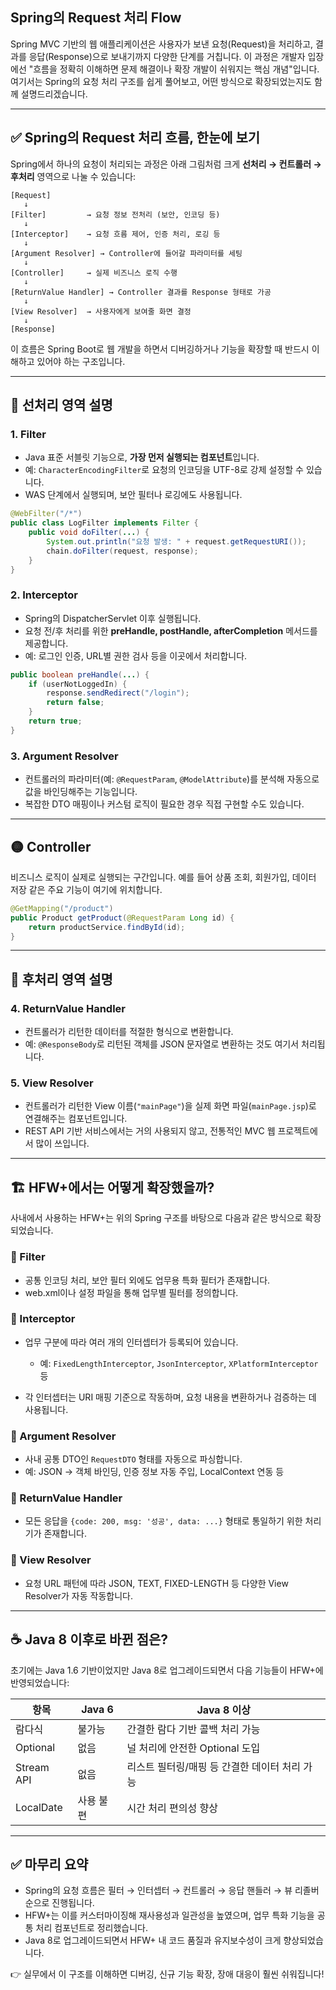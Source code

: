 ## Spring의 Request 처리 Flow

Spring MVC 기반의 웹 애플리케이션은 사용자가 보낸 요청(Request)을 처리하고, 결과를 응답(Response)으로 보내기까지 다양한 단계를 거칩니다. 이 과정은 개발자 입장에선 "흐름을 정확히 이해하면 문제 해결이나 확장 개발이 쉬워지는 핵심 개념"입니다. 여기서는 Spring의 요청 처리 구조를 쉽게 풀어보고, 어떤 방식으로 확장되었는지도 함께 설명드리겠습니다.

---

## ✅ Spring의 Request 처리 흐름, 한눈에 보기

Spring에서 하나의 요청이 처리되는 과정은 아래 그림처럼 크게 **선처리 → 컨트롤러 → 후처리** 영역으로 나눌 수 있습니다:

```
[Request]
   ↓
[Filter]         → 요청 정보 전처리 (보안, 인코딩 등)
   ↓
[Interceptor]    → 요청 흐름 제어, 인증 처리, 로깅 등
   ↓
[Argument Resolver] → Controller에 들어갈 파라미터를 세팅
   ↓
[Controller]     → 실제 비즈니스 로직 수행
   ↓
[ReturnValue Handler] → Controller 결과를 Response 형태로 가공
   ↓
[View Resolver]  → 사용자에게 보여줄 화면 결정
   ↓
[Response]
```

이 흐름은 Spring Boot로 웹 개발을 하면서 디버깅하거나 기능을 확장할 때 반드시 이해하고 있어야 하는 구조입니다.

---

## 🔹 선처리 영역 설명

### 1. Filter

* Java 표준 서블릿 기능으로, **가장 먼저 실행되는 컴포넌트**입니다.
* 예: `CharacterEncodingFilter`로 요청의 인코딩을 UTF-8로 강제 설정할 수 있습니다.
* WAS 단계에서 실행되며, 보안 필터나 로깅에도 사용됩니다.

```java
@WebFilter("/*")
public class LogFilter implements Filter {
    public void doFilter(...) {
        System.out.println("요청 발생: " + request.getRequestURI());
        chain.doFilter(request, response);
    }
}
```

### 2. Interceptor

* Spring의 DispatcherServlet 이후 실행됩니다.
* 요청 전/후 처리를 위한 **preHandle, postHandle, afterCompletion** 메서드를 제공합니다.
* 예: 로그인 인증, URL별 권한 검사 등을 이곳에서 처리합니다.

```java
public boolean preHandle(...) {
    if (userNotLoggedIn) {
        response.sendRedirect("/login");
        return false;
    }
    return true;
}
```

### 3. Argument Resolver

* 컨트롤러의 파라미터(예: `@RequestParam`, `@ModelAttribute`)를 분석해 자동으로 값을 바인딩해주는 기능입니다.
* 복잡한 DTO 매핑이나 커스텀 로직이 필요한 경우 직접 구현할 수도 있습니다.

---

## 🟡 Controller

비즈니스 로직이 실제로 실행되는 구간입니다. 예를 들어 상품 조회, 회원가입, 데이터 저장 같은 주요 기능이 여기에 위치합니다.

```java
@GetMapping("/product")
public Product getProduct(@RequestParam Long id) {
    return productService.findById(id);
}
```

---

## 🔻 후처리 영역 설명

### 4. ReturnValue Handler

* 컨트롤러가 리턴한 데이터를 적절한 형식으로 변환합니다.
* 예: `@ResponseBody`로 리턴된 객체를 JSON 문자열로 변환하는 것도 여기서 처리됩니다.

### 5. View Resolver

* 컨트롤러가 리턴한 View 이름(`"mainPage"`)을 실제 화면 파일(`mainPage.jsp`)로 연결해주는 컴포넌트입니다.
* REST API 기반 서비스에서는 거의 사용되지 않고, 전통적인 MVC 웹 프로젝트에서 많이 쓰입니다.

---

## 🏗️ HFW+에서는 어떻게 확장했을까?

사내에서 사용하는 HFW+는 위의 Spring 구조를 바탕으로 다음과 같은 방식으로 확장되었습니다.

### 📌 Filter

* 공통 인코딩 처리, 보안 필터 외에도 업무용 특화 필터가 존재합니다.
* web.xml이나 설정 파일을 통해 업무별 필터를 정의합니다.

### 📌 Interceptor

* 업무 구분에 따라 여러 개의 인터셉터가 등록되어 있습니다.

  * 예: `FixedLengthInterceptor`, `JsonInterceptor`, `XPlatformInterceptor` 등
* 각 인터셉터는 URI 매핑 기준으로 작동하며, 요청 내용을 변환하거나 검증하는 데 사용됩니다.

### 📌 Argument Resolver

* 사내 공통 DTO인 `RequestDTO` 형태를 자동으로 파싱합니다.
* 예: JSON → 객체 바인딩, 인증 정보 자동 주입, LocalContext 연동 등

### 📌 ReturnValue Handler

* 모든 응답을 `{code: 200, msg: '성공', data: ...}` 형태로 통일하기 위한 처리기가 존재합니다.

### 📌 View Resolver

* 요청 URL 패턴에 따라 JSON, TEXT, FIXED-LENGTH 등 다양한 View Resolver가 자동 작동합니다.

---

## ☕ Java 8 이후로 바뀐 점은?

초기에는 Java 1.6 기반이었지만 Java 8로 업그레이드되면서 다음 기능들이 HFW+에 반영되었습니다:

| 항목         | Java 6 | Java 8 이상                  |
| ---------- | ------ | -------------------------- |
| 람다식        | 불가능    | 간결한 람다 기반 콜백 처리 가능         |
| Optional   | 없음     | 널 처리에 안전한 Optional 도입      |
| Stream API | 없음     | 리스트 필터링/매핑 등 간결한 데이터 처리 가능 |
| LocalDate  | 사용 불편  | 시간 처리 편의성 향상               |

---

## ✅ 마무리 요약

* Spring의 요청 흐름은 필터 → 인터셉터 → 컨트롤러 → 응답 핸들러 → 뷰 리졸버 순으로 진행됩니다.
* HFW+는 이를 커스터마이징해 재사용성과 일관성을 높였으며, 업무 특화 기능을 공통 처리 컴포넌트로 정리했습니다.
* Java 8로 업그레이드되면서 HFW+ 내 코드 품질과 유지보수성이 크게 향상되었습니다.

👉 실무에서 이 구조를 이해하면 디버깅, 신규 기능 확장, 장애 대응이 훨씬 쉬워집니다!
